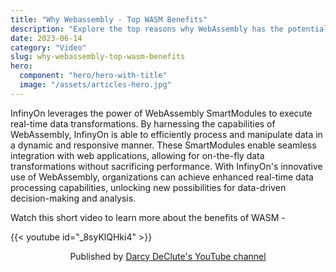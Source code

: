 ```yaml
---
title: "Why Webassembly - Top WASM Benefits"
description: "Explore the top reasons why WebAssembly has the potential to eradicate the latency problems with web applications that utilize JavaScript."
date: 2023-06-14
category: "Video"
slug: why-webassembly-top-wasm-benefits
hero:
  component: "hero/hero-with-title"
  image: "/assets/articles-hero.jpg"
---
```


InfinyOn leverages the power of WebAssembly SmartModules to execute real-time data transformations. By harnessing the capabilities of WebAssembly, InfinyOn is able to efficiently process and manipulate data in a dynamic and responsive manner. These SmartModules enable seamless integration with web applications, allowing for on-the-fly data transformations without sacrificing performance. With InfinyOn's innovative use of WebAssembly, organizations can achieve enhanced real-time data processing capabilities, unlocking new possibilities for data-driven decision-making and analysis.

Watch this short video to learn more about the benefits of WASM -

{{< youtube id="_8syKlQHki4" >}}
<center>Published by <a href="https://www.youtube.com/watch?v=_8syKlQHki4" _target="blank">Darcy DeClute's YouTube channel</a></center>